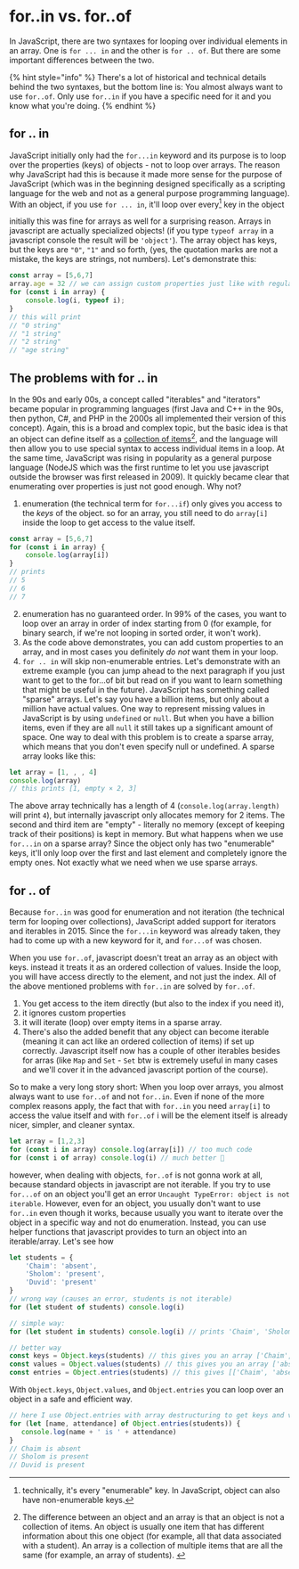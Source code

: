 # for..in vs. for..of

In JavaScript, there are two syntaxes for looping over individual elements in an array. One is `for ... in` and the other is `for .. of`. But there are some important differences between the two.

{% hint style="info" %}
There's a lot of historical and technical details behind the two syntaxes, but the bottom line is: You almost always want to use `for..of`. Only use `for..in` if you have a specific need for it and you know what you're doing.
{% endhint %}

## for .. in

JavaScript initially only had the `for...in` keyword and its purpose is to loop over the properties (keys) of objects - not to loop over arrays. The reason why JavaScript  had this is because it made more sense for the purpose of JavaScript (which was in the beginning designed specifically as a scripting language for the web and not as a general purpose programming language). With an object, if you use `for ... in`, it'll loop over every[^1] key in the object&#x20;

initially this was fine for arrays as well for a surprising reason. Arrays in javascript are actually specialized objects! (if you type `typeof array` in a javascript console the result will be `'object'`). The array object has keys, but the keys are `"0"`, `"1"` and so forth, (yes, the quotation marks are not a mistake, the keys are strings, not numbers). Let's demonstrate this:

```javascript
const array = [5,6,7]
array.age = 32 // we can assign custom properties just like with regular objects
for (const i in array) {
    console.log(i, typeof i); 
}
// this will print
// "0 string"
// "1 string"
// "2 string"
// "age string"
```

## The problems with for .. in

In the 90s and early 00s, a concept called "iterables" and "iterators" became popular in programming languages (first Java and C++ in the 90s, then python, C#, and PHP in the 2000s all implemented their version of this concept). Again, this is a broad and complex topic, but the basic idea is that an object can define itself as a [collection of items](#user-content-fn-2)[^2], and the language will then allow you to use special syntax to access individual items in a loop. At the same time, JavaScript was rising in popularity as a general purpose language (NodeJS which was the first runtime to let you use javascript outside the browser was first released in 2009). It quickly became clear that enumerating over properties is just not good enough. Why not?

1. enumeration (the technical term for `for...if`) only gives you access to the _keys_ of the object. so for an array, you still need to do `array[i]` inside the loop to get access to the value itself.&#x20;

```javascript
const array = [5,6,7]
for (const i in array) {
    console.log(array[i])
}
// prints
// 5
// 6
// 7
```

2. enumeration has no guaranteed order. In 99% of the cases, you want to loop over an array in order of index starting from 0 (for example, for binary search, if we're not looping in sorted order, it won't work).&#x20;
3. As the code above demonstrates, you can add custom properties to an array, and in most cases you definitely _do not_ want them in your loop.&#x20;
4. `for .. in` will skip non-enumerable entries. Let's demonstrate with an extreme example (you can jump ahead to the next paragraph if you just want to get to the for...of bit but read on if you want to learn something that might be useful in the future). JavaScript has something called "sparse" arrays. Let's say you have a billion items, but only about a million have actual values. One way to represent missing values in JavaScript is by using `undefined` or `null`. But when you have a billion items, even if they are all `null` it still takes up a significant amount of space. One way to deal with this problem is to create a sparse array, which means that you don't even specify null or undefined. A sparse array looks like this:

```javascript
let array = [1, , , 4]
console.log(array)
// this prints [1, empty × 2, 3]
```

The above array technically has a length of 4 (`console.log(array.length)` will print `4`), but internally javascript only allocates memory for 2 items. The second and third item are "empty" - literally no memory (except of keeping track of their positions) is kept in memory. But what happens when we use `for...in` on a sparse array? Since the object only has two "enumerable" keys, it'll only loop over the first and last element and completely ignore the empty ones. Not exactly what we need when we use sparse arrays.

## for .. of

Because `for..in` was good for enumeration and not iteration (the technical term for looping over collections), JavaScript added support for iterators and iterables in 2015. Since the `for...in` keyword was already taken, they had to come up with a new keyword for it, and `for...of` was chosen.&#x20;

When you use `for..of`, javascript doesn't treat an array as an object with keys. instead it treats it as an ordered collection of values. Inside the loop, you will have access directly to the element, and not just the index. All of the above mentioned problems with `for..in` are solved by `for..of`.&#x20;

1. You get access to the item directly (but also to the index if you need it),
2. it ignores custom properties
3. it will iterate (loop) over empty items in a sparse array.&#x20;
4. There's also the added benefit that any object can become iterable (meaning it can act like an ordered collection of items) if set up correctly. Javascript itself now has a couple of other iterables besides for arras (like `Map` and `Set` - `Set` btw is extremely useful in many cases and we'll cover it in the advanced javascript portion of the course).

So to make a very long story short: When you loop over arrays, you almost always want to use `for..of` and not `for..in`. Even if none of the more complex reasons apply, the fact that with `for..in` you need `array[i]` to access the value itself and with `for..of` i will be the element itself is already nicer, simpler, and cleaner syntax.

```javascript
let array = [1,2,3]
for (const i in array) console.log(array[i]) // too much code
for (const i of array) console.log(i) // much better 🙂
```

however, when dealing with objects, `for..of` is not gonna work at all, because standard objects in javascript are not iterable. If you try to use `for...of` on an object you'll get an error `Uncaught TypeError: object is not iterable`. However, even for an object, you usually don't want to use `for..in` even though it works, because usually you want to iterate over the object in a specific way and not do enumeration. Instead, you can use helper functions that javascript provides to turn an object into an iterable/array. Let's see how

```javascript
let students = {
    'Chaim': 'absent',
    'Sholom': 'present',
    'Duvid': 'present'
}
// wrong way (causes an error, students is not iterable)
for (let student of students) console.log(i)

// simple way:
for (let student in students) console.log(i) // prints 'Chaim', 'Sholom', 'Duvid'

// better way
const keys = Object.keys(students) // this gives you an array ['Chaim', 'Sholom', 'Duvid']
const values = Object.values(students) // this gives you an array ['absent', 'present', 'present']
const entries = Object.entries(students) // this gives [['Chaim', 'absent'], ['Sholom', 'present'], ["Duvid", "present"]]
```

With `Object.keys`, `Object.values`, and `Object.entries` you can loop over an object in a safe and efficient way.

```javascript
// here I use Object.entries with array destructuring to get keys and values
for (let [name, attendance] of Object.entries(students)) {
   console.log(name + ' is ' + attendance)
}
// Chaim is absent
// Sholom is present
// Duvid is present
```

[^1]: technically, it's every "enumerable" key. In JavaScript, object can also have non-enumerable keys.

[^2]: The difference between an object and an array is that an object is not a collection of items. An object is usually one item that has different information about this one object (for example, all that data associated with a student). An array is a collection of multiple items that are all the same (for example, an array of students).&#x20;
